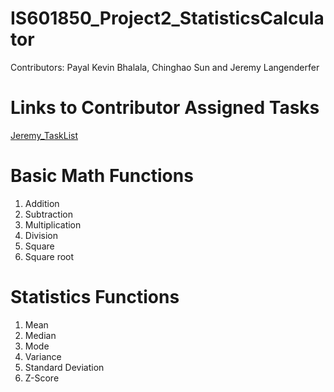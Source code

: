 # IS601850_Project2_StatisticsCalculator

Contributors: Payal Kevin Bhalala, Chinghao Sun and Jeremy Langenderfer

# Links to Contributor Assigned Tasks
[Jeremy_TaskList](https://github.com/jderfer31/IS601850_Project2_StatisticsCalculator/blob/master/ContributorTasks/JeremyTaskList.md)

# Basic Math Functions
  1. Addition
  2. Subtraction
  3. Multiplication
  4. Division
  5. Square
  6. Square root
  
 # Statistics Functions
  1. Mean
  2. Median
  3. Mode
  4. Variance
  5. Standard Deviation
  6. Z-Score
